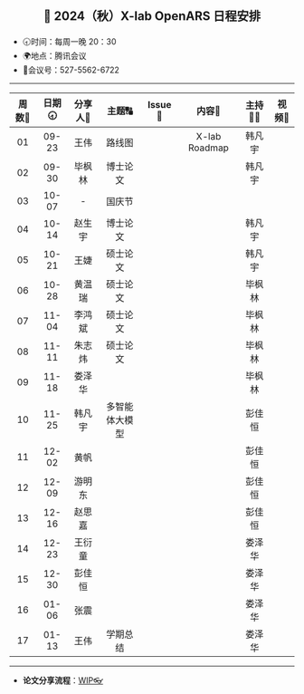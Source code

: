 
## <p align="center">🌷 2024（秋）X-lab OpenARS 日程安排 </p>

- 🕣时间：每周一晚 20：30
- 🌍地点：腾讯会议
- 📠会议号：527-5562-6722


****


| 周数📆 | 日期🕣 | 分享人🙋 | 主题🔠 | Issue📌 | 内容📒 | 主持💂‍♂️ | 视频🎥 |
| :----: | :----: | :----: | :----: |:----:| :----: | :----------: | :--------: |
|  01   | 09-23 | 王伟 | 路线图 |  | X-lab Roadmap | 韩凡宇 |  |
|  02   | 09-30 | 毕枫林 | 博士论文 | |  | 韩凡宇 | |
|  03   | 10-07 | - | 国庆节 |  |  |  |  |
|  04   | 10-14 | 赵生宇 | 博士论文 |  |  | 韩凡宇 |  |
|  05   | 10-21 | 王婕 | 硕士论文 |  |  | 韩凡宇 |  |
|  06   | 10-28 | 黄温瑞 | 硕士论文 |  |  | 毕枫林 |  |
|  07   | 11-04 | 李鸿斌 | 硕士论文 |  |  | 毕枫林 |  |
|  08   | 11-11 | 朱志炜 | 硕士论文  |  |  | 毕枫林 |  |
|  09   | 11-18 | 娄泽华 |  |  |  | 毕枫林 | |
|  10   | 11-25 | 韩凡宇 | 多智能体大模型 | | | 彭佳恒 | |
|  11   | 12-02 | 黄帆 | | | | 彭佳恒 | |
|  12   | 12-09 | 游明东 | | | | 彭佳恒 | |
|  13   | 12-16 | 赵思嘉 | |  | | 彭佳恒 |  |
|  14   | 12-23 | 王衍童 | |  | | 娄泽华 |  |
|  15   | 12-30 | 彭佳恒 | |  | | 娄泽华 |  |
|  16   | 01-06 | 张震 | |  | | 娄泽华 |  |
|  17   | 01-13 | 王伟 | 学期总结 |  | | 娄泽华 |  |



****

* **论文分享流程**：[WIP👓](https://github.com/X-lab2017/open-research/tree/main/OpenReading)
